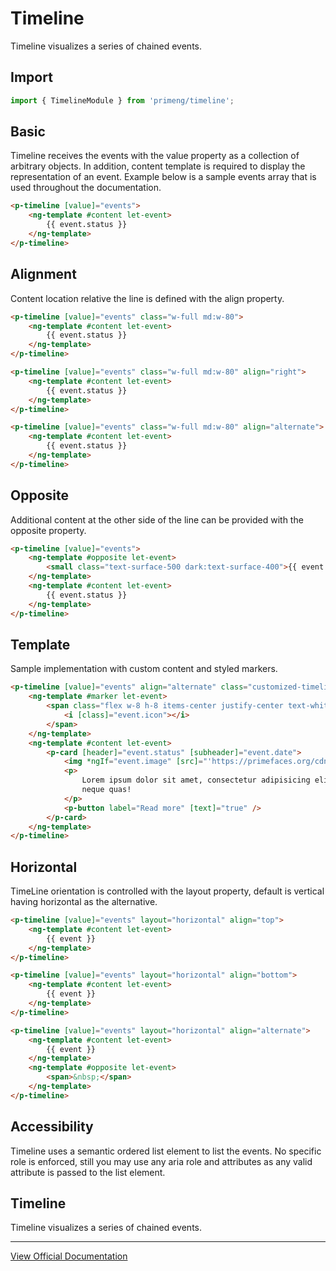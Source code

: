# Timeline

Timeline visualizes a series of chained events.

## Import

```typescript
import { TimelineModule } from 'primeng/timeline';
```

## Basic

Timeline receives the events with the value property as a collection of arbitrary objects. In addition, content template is required to display the representation of an event. Example below is a sample events array that is used throughout the documentation.

```html
<p-timeline [value]="events">
    <ng-template #content let-event>
        {{ event.status }}
    </ng-template>
</p-timeline>
```

## Alignment

Content location relative the line is defined with the align property.

```html
<p-timeline [value]="events" class="w-full md:w-80">
    <ng-template #content let-event>
        {{ event.status }}
    </ng-template>
</p-timeline>

<p-timeline [value]="events" class="w-full md:w-80" align="right">
    <ng-template #content let-event>
        {{ event.status }}
    </ng-template>
</p-timeline>

<p-timeline [value]="events" class="w-full md:w-80" align="alternate">
    <ng-template #content let-event>
        {{ event.status }}
    </ng-template>
</p-timeline>
```

## Opposite

Additional content at the other side of the line can be provided with the opposite property.

```html
<p-timeline [value]="events">
    <ng-template #opposite let-event>
        <small class="text-surface-500 dark:text-surface-400">{{ event.date }}</small>
    </ng-template>
    <ng-template #content let-event>
        {{ event.status }}
    </ng-template>
</p-timeline>
```

## Template

Sample implementation with custom content and styled markers.

```html
<p-timeline [value]="events" align="alternate" class="customized-timeline">
    <ng-template #marker let-event>
        <span class="flex w-8 h-8 items-center justify-center text-white rounded-full z-10 shadow-sm" [style]="{ 'background-color': event.color }">
            <i [class]="event.icon"></i>
        </span>
    </ng-template>
    <ng-template #content let-event>
        <p-card [header]="event.status" [subheader]="event.date">
            <img *ngIf="event.image" [src]="'https://primefaces.org/cdn/primeng/images/demo/product/' + event.image" [alt]="event.name" width="200" class="shadow" />
            <p>
                Lorem ipsum dolor sit amet, consectetur adipisicing elit. Inventore sed consequuntur error repudiandae numquam deserunt quisquam repellat libero asperiores earum nam nobis, culpa ratione quam perferendis esse, cupiditate
                neque quas!
            </p>
            <p-button label="Read more" [text]="true" />
        </p-card>
    </ng-template>
</p-timeline>
```

## Horizontal

TimeLine orientation is controlled with the layout property, default is vertical having horizontal as the alternative.

```html
<p-timeline [value]="events" layout="horizontal" align="top">
    <ng-template #content let-event>
        {{ event }}
    </ng-template>
</p-timeline>

<p-timeline [value]="events" layout="horizontal" align="bottom">
    <ng-template #content let-event>
        {{ event }}
    </ng-template>
</p-timeline>

<p-timeline [value]="events" layout="horizontal" align="alternate">
    <ng-template #content let-event>
        {{ event }}
    </ng-template>
    <ng-template #opposite let-event>
        <span>&nbsp;</span>
    </ng-template>
</p-timeline>
```

## Accessibility

Timeline uses a semantic ordered list element to list the events. No specific role is enforced, still you may use any aria role and attributes as any valid attribute is passed to the list element.

## Timeline

Timeline visualizes a series of chained events.

---

[View Official Documentation](https://primeng.org/timeline)
